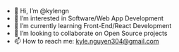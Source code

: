 - 👋 Hi, I’m @kylengn
- 👀 I’m interested in Software/Web App Development
- 🌱 I’m currently learning Front-End/React Development
- 💞️ I’m looking to collaborate on Open Source projects
- 📫 How to reach me: kyle.nguyen304@gmail.com

<!---
kylengn/kylengn is a ✨ special ✨ repository because its `README.md` (this file) appears on your GitHub profile.
You can click the Preview link to take a look at your changes.
--->
